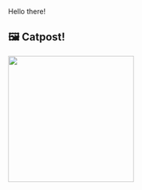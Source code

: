 Hello there!



## 🖼️ Catpost!

<sub>
    <img src="https://cdn2.thecatapi.com/images/e7e.jpg" height="256">
</sub>

